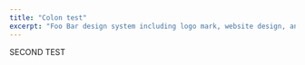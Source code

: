 ```yaml
---
title: "Colon test"
excerpt: "Foo Bar design system including logo mark, website design, and branding applications."
---
```


SECOND TEST
